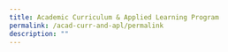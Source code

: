 ```yaml
---
title: Academic Curriculum & Applied Learning Program
permalink: /acad-curr-and-apl/permalink
description: ""
---
```

